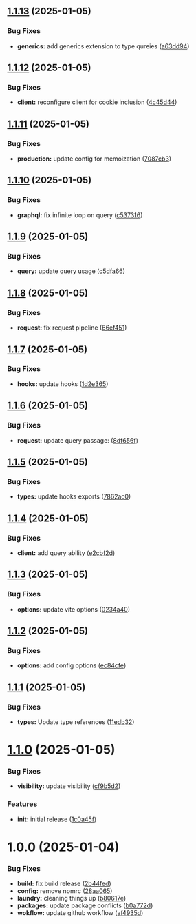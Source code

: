 ## [1.1.13](https://github.com/freshsqueezed/gql/compare/v1.1.12...v1.1.13) (2025-01-05)


### Bug Fixes

* **generics:** add generics extension to type qureies ([a63dd94](https://github.com/freshsqueezed/gql/commit/a63dd94943501836ae755002c295b2b9db2a1374))

## [1.1.12](https://github.com/freshsqueezed/gql/compare/v1.1.11...v1.1.12) (2025-01-05)


### Bug Fixes

* **client:** reconfigure client for cookie inclusion ([4c45d44](https://github.com/freshsqueezed/gql/commit/4c45d449bf3e8b8df54bcb7356eb49dd91460216))

## [1.1.11](https://github.com/freshsqueezed/gql/compare/v1.1.10...v1.1.11) (2025-01-05)


### Bug Fixes

* **production:** update config for memoization ([7087cb3](https://github.com/freshsqueezed/gql/commit/7087cb344bdab38091bcdc4fd1e1df75cd1a3c6a))

## [1.1.10](https://github.com/freshsqueezed/gql/compare/v1.1.9...v1.1.10) (2025-01-05)


### Bug Fixes

* **graphql:** fix infinite loop on query ([c537316](https://github.com/freshsqueezed/gql/commit/c537316866c3465bcbdfd3a822ff5f156fc636cd))

## [1.1.9](https://github.com/freshsqueezed/gql/compare/v1.1.8...v1.1.9) (2025-01-05)


### Bug Fixes

* **query:** update query usage ([c5dfa66](https://github.com/freshsqueezed/gql/commit/c5dfa6686025cfea001ebfc7134daf5b78224581))

## [1.1.8](https://github.com/freshsqueezed/gql/compare/v1.1.7...v1.1.8) (2025-01-05)


### Bug Fixes

* **request:** fix request pipeline ([66ef451](https://github.com/freshsqueezed/gql/commit/66ef4519d78b04ec440f3f737586ed8ed5b89100))

## [1.1.7](https://github.com/freshsqueezed/gql/compare/v1.1.6...v1.1.7) (2025-01-05)


### Bug Fixes

* **hooks:** update hooks ([1d2e365](https://github.com/freshsqueezed/gql/commit/1d2e36553a05619d0b935e242041886662604f8b))

## [1.1.6](https://github.com/freshsqueezed/gql/compare/v1.1.5...v1.1.6) (2025-01-05)


### Bug Fixes

* **request:** update query passage: ([8df656f](https://github.com/freshsqueezed/gql/commit/8df656fcea134fb7924c0406243a0b130bc035a9))

## [1.1.5](https://github.com/freshsqueezed/gql/compare/v1.1.4...v1.1.5) (2025-01-05)


### Bug Fixes

* **types:** update hooks exports ([7862ac0](https://github.com/freshsqueezed/gql/commit/7862ac08970db47f61422587207c4bfbb9a948d5))

## [1.1.4](https://github.com/freshsqueezed/gql/compare/v1.1.3...v1.1.4) (2025-01-05)


### Bug Fixes

* **client:** add query ability ([e2cbf2d](https://github.com/freshsqueezed/gql/commit/e2cbf2d789d026b3f1331d20b68f1e5d8b307675))

## [1.1.3](https://github.com/freshsqueezed/gql/compare/v1.1.2...v1.1.3) (2025-01-05)


### Bug Fixes

* **options:** update vite  options ([0234a40](https://github.com/freshsqueezed/gql/commit/0234a40f3458761b1f1346389eb3853549feed30))

## [1.1.2](https://github.com/freshsqueezed/gql/compare/v1.1.1...v1.1.2) (2025-01-05)


### Bug Fixes

* **options:** add config options ([ec84cfe](https://github.com/freshsqueezed/gql/commit/ec84cfebd1bfb80ff2111e523bc9d6c69a51b3da))

## [1.1.1](https://github.com/freshsqueezed/gql/compare/v1.1.0...v1.1.1) (2025-01-05)


### Bug Fixes

* **types:** Update type references ([11edb32](https://github.com/freshsqueezed/gql/commit/11edb328d12e9840a02eb947364a281d8140a6d1))

# [1.1.0](https://github.com/freshsqueezed/gql/compare/v1.0.0...v1.1.0) (2025-01-05)


### Bug Fixes

* **visibility:** update visibility ([cf9b5d2](https://github.com/freshsqueezed/gql/commit/cf9b5d2e29119c0436e69e2f60a4f6298879b0be))


### Features

* **init:** initial release ([1c0a45f](https://github.com/freshsqueezed/gql/commit/1c0a45f3f80dd2a4a8f4e51a70f1e8a0adda54a7))

# 1.0.0 (2025-01-04)


### Bug Fixes

* **build:** fix build release ([2b44fed](https://github.com/freshsqueezed/gql/commit/2b44fed5d46a3f888a112feb9923a19ba3f091da))
* **config:** remove npmrc ([28aa065](https://github.com/freshsqueezed/gql/commit/28aa065f780b05aeb5610e4c08870446ac0e6c7c))
* **laundry:** cleaning things up ([b80617e](https://github.com/freshsqueezed/gql/commit/b80617e945499765127562635a0e77578acb1e1d))
* **packages:** update package conflicts ([b0a772d](https://github.com/freshsqueezed/gql/commit/b0a772d6544e7a44c4a9a67fb012f98dd9b7932e))
* **wokflow:** update github workflow ([af4935d](https://github.com/freshsqueezed/gql/commit/af4935db53113fb6a09cdb19f9fe68ced2593c75))
